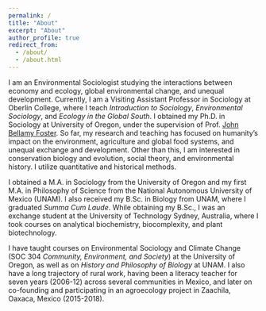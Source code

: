 ```yaml
---
permalink: /
title: "About"
excerpt: "About"
author_profile: true
redirect_from: 
  - /about/
  - /about.html
---
```


I am an Environmental Sociologist studying the interactions between economy and ecology, global environmental change, and unequal development. Currently, I am a Visiting Assistant Professor in Sociology at Oberlin College, where I teach _Introduction to Sociology_, _Environmental Sociology_, and _Ecology in the Global South_. I obtained my Ph.D. in Sociology at University of Oregon, under the supervision of Prof. [John Bellamy Foster](https://scholar.google.com/citations?user=anEkFkEAAAAJ&hl=en). So far, my research and teaching has focused on humanity’s impact on the environment, agriculture and global food systems, and unequal exchange and development. Other than this, I am interested in conservation biology and evolution, social theory, and environmental history. I utilize quantitative and historical methods.

I obtained a M.A. in Sociology from the University of Oregon and my first M.A. in Philosophy of Science from the National Autonomous University of Mexico (UNAM). I also received my B.Sc. in Biology from UNAM, where I graduated _Summa Cum Laude_. While obtaining my B.Sc., I was an exchange student at the University of Technology Sydney, Australia, where I took courses on analytical biochemistry, biocomplexity, and plant biotechnology.

I have taught courses on Environmental Sociology and Climate Change (SOC 304 _Community, Environment, and Society_) at the University of Oregon, as well as on _History and Philosophy of Biology_ at UNAM. I also have a long trajectory of rural work, having been a literacy teacher for seven years (2006-12) across several communities in Mexico, and later on co-founding and participating in an agroecology project in Zaachila, Oaxaca, Mexico (2015-2018).

